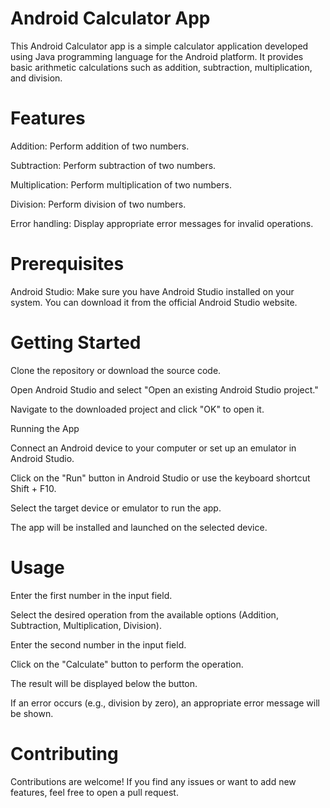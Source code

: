 # Android Calculator App

This Android Calculator app is a simple calculator application developed using Java programming language for the Android platform. It provides basic arithmetic calculations such as addition, subtraction, multiplication, and division.

# Features

Addition: Perform addition of two numbers.

Subtraction: Perform subtraction of two numbers.

Multiplication: Perform multiplication of two numbers.

Division: Perform division of two numbers.

Error handling: Display appropriate error messages for invalid operations.

# Prerequisites

Android Studio: Make sure you have Android Studio installed on your system. You can download it from the official Android Studio website.

# Getting Started

Clone the repository or download the source code.

Open Android Studio and select "Open an existing Android Studio project."

Navigate to the downloaded project and click "OK" to open it.

Running the App

Connect an Android device to your computer or set up an emulator in Android Studio.

Click on the "Run" button in Android Studio or use the keyboard shortcut Shift + F10.

Select the target device or emulator to run the app.

The app will be installed and launched on the selected device.

# Usage
Enter the first number in the input field.

Select the desired operation from the available options (Addition, Subtraction, Multiplication, Division).

Enter the second number in the input field.

Click on the "Calculate" button to perform the operation.

The result will be displayed below the button.

If an error occurs (e.g., division by zero), an appropriate error message will be shown.

# Contributing
Contributions are welcome! If you find any issues or want to add new features, feel free to open a pull request.
